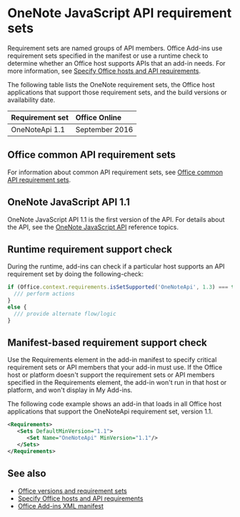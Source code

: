 # OneNote JavaScript API requirement sets

Requirement sets are named groups of API members. Office Add-ins use requirement sets specified in the manifest or use a runtime check to determine whether an Office host supports APIs that an add-in needs. For more information, see [Specify Office hosts and API requirements](https://docs.microsoft.com/office/dev/add-ins/develop/specify-office-hosts-and-api-requirements).

The following table lists the OneNote requirement sets, the Office host applications that support those requirement sets, and the build versions or availability date.

|  Requirement set  |  Office Online | 
|:-----|:-----|
| OneNoteApi 1.1  | September 2016 |  

## Office common API requirement sets
For information about common API requirement sets, see [Office common API requirement sets](office-add-in-requirement-sets.md).

## OneNote JavaScript API 1.1 
OneNote JavaScript API 1.1 is the first version of the API. For details about the API, see the [OneNote JavaScript API](https://docs.microsoft.com/office/dev/add-ins/onenote/onenote-add-ins-programming-overview) reference topics.

## Runtime requirement support check

During the runtime, add-ins can check if a particular host supports an API requirement set by doing the following-check: 

```js
if (Office.context.requirements.isSetSupported('OneNoteApi', 1.3) === true) {
  /// perform actions
}
else {
  /// provide alternate flow/logic
}
```

## Manifest-based requirement support check

Use the Requirements element in the add-in manifest to specify critical requirement sets or API members that your add-in must use. If the Office host or platform doesn't support the requirement sets or API members specified in the Requirements element, the add-in won't run in that host or platform, and won't display in My Add-ins.

The following code example shows an add-in that loads in all Office host applications that support the OneNoteApi requirement set, version 1.1.

```xml
<Requirements>
   <Sets DefaultMinVersion="1.1">
      <Set Name="OneNoteApi" MinVersion="1.1"/>
   </Sets>
</Requirements>
```



## See also

- [Office versions and requirement sets](https://docs.microsoft.com/office/dev/add-ins/develop/office-versions-and-requirement-sets)
- [Specify Office hosts and API requirements](https://docs.microsoft.com/office/dev/add-ins/develop/specify-office-hosts-and-api-requirements)
- [Office Add-ins XML manifest](https://docs.microsoft.com/office/dev/add-ins/develop/add-in-manifests)
